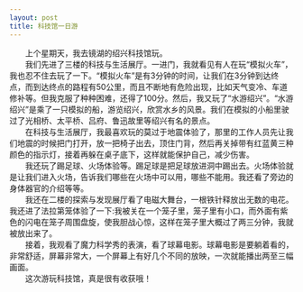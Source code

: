 ```yaml
---
layout: post
title: 科技馆一日游
---
```



　　上个星期天，我去镜湖的绍兴科技馆玩。  
　　我们先进了三楼的科技与生活展厅。一进门，我就看见有人在玩“模拟火车”，我也忍不住去玩了一下。“模拟火车”是有3分钟的时间，让我们在3分钟到达终点，而到达终点的路程有50公里，而且不断地有危险出现，比如天气变冷、车道修补等。但我克服了种种困难，还得了100分。然后，我又玩了“水游绍兴”。“水游绍兴”是乘了一只模拟的船，游览绍兴，欣赏水乡的风景。我们在模拟的小船里驶过了光相桥、太平桥、吕府、鲁迅故里等绍兴有名的景点。  
　　在科技与生活展厅，我最喜欢玩的莫过于地震体验了，那里的工作人员先让我们地震的时候把门打开，放一把椅子出去，顶住门背，然后再关掉带有红蓝黄三种颜色的指示灯，接着再躲在桌子底下，这样就能保护自己，减少伤害。  
　　我还玩了踢足球、火场体验等。踢足球是把足球放进洞中踢出去。火场体验就是让我们进入火场，告诉我们哪些在火场中可以用，哪些不能用。我还看了旁边的身体器官的介绍等等。  
　　我还在二楼的探索与发现展厅看了电磁大舞台，一根铁针释放出无数的电花。我还进了法拉第笼体验了一下:我被关在一个笼子里，笼子里有小口，而外面有紫色的闪电在笼子周围盘旋，使我胆战心惊，这样在笼子里大概过了两三分钟，我就被放出来了。  
　　接着，我观看了魔力科学秀的表演，看了球幕电影。球幕电影是要躺着看的，非常舒适，屏幕非常大，一个屏幕上有好几个不同的放映，一次就能播出两至三幅画面。  
　　这次游玩科技馆，真是很有收获哦！  
